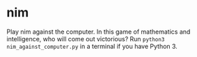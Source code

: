 # nim
Play nim against the computer. In this game of mathematics and intelligence, who will come out victorious? Run `python3 nim_against_computer.py` in a terminal if you have Python 3.
